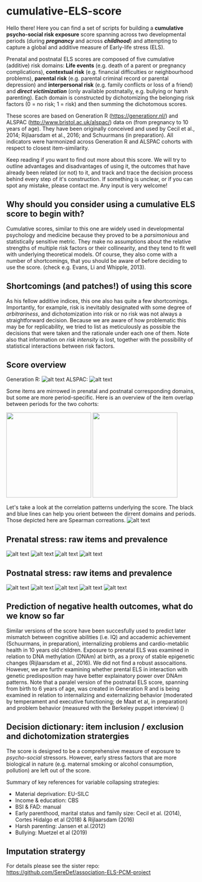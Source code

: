 # cumulative-ELS-score
Hello there! 
Here you can find a set of scripts for building a **cumulative psycho-social risk exposure** score spanning across two developmental periods (during ***pregnancy*** and across ***childhood***) and attempting to capture a global and additive measure of Early-life stress (ELS). 

Prenatal and postnatal ELS scores are composed of five cumulative (additive) risk domains: **Life events** (e.g. death of a parent or pregnancy complications), **contextual risk** (e.g. financial difficulties or neighbourhood problems), **parental risk** (e.g. parental criminal record or parental depression) and **interpersonal risk** (e.g. family conflicts or loss of a friend) and ***direct victimization*** (only available postnatally, e.g. bullying or harsh parenting). Each domain is constructed by dichotomizing the belonging risk factors (0 = no risk; 1 = risk) and then summing the dichotomous scores.

These scores are based on Generation R (https://generationr.nl/) and ALSPAC (http://www.bristol.ac.uk/alspac/) data on (from pregnancy to 10 years of age). They have been originally conceived and used by Cecil et al., 2014; Rijlaarsdam et al., 2016; and Schuurmans (in preparation). All indicators were harmonized across Generation R and ALSPAC cohorts with respect to closest item-similarity. 

Keep reading if you want to find out more about this score. We will try to outline advantages and disadvantages of using it, the outcomes that have already been related (or not) to it, and track and trace the decision process behind every step of it's construction. If something is unclear, or if you can spot any mistake, please contact me. Any input is very welcome! 

## Why should you consider using a cumulative ELS score to begin with?
Cumulative scores, similar to this one are widely used in developmental psychology and medicine because they proved to be a *parsimonious* and statistically sensitive metric. They make no assumptions about the relative strengths of multiple risk factors or their collinearity, and they tend to fit well with underlying theoretical models. Of course, they also come with a number of shortcomings, that you should be aware of before deciding to use the score. (check e.g. Evans, Li and Whipple, 2013).

## Shortcomings (and patches!) of using this score
As his fellow additive indices, this one also has quite a few shortcomings. Importantly, for example, risk is inevitably designated with some degree of *arbitrariness*, and dichotomization into risk or no risk was not always a straightforward decision. Because we are aware of how problematic this may be for replicability, we tried to list as meticulously as possible the decisions that were taken and the rationale under each one of them. Note also that information on *risk intensity* is lost, together with the possibility of statistical interactions between risk factors.

## Score overview
Generation R:
![alt text](imgs/overviewR.png)
ALSPAC:
![alt text](imgs/overviewA.png)

Some items are mirrowed in prenatal and postnatal corresponding domains, but some are more period-specific. Here is an overview of the item overlap between periods for the two cohorts: 

<img src="imgs/overlapR.png" height="225"/> <img src="imgs/overlapA.png" height="225"/> 

Let's take a look at the correlation patterns underlying the score. The black and blue lines can help you orient between the dirrent domains and periods. Those depicted here are Spearman correations. 
![alt text](imgs/matrixels.png)


## Prenatal stress: raw items and prevalence
![alt text](imgs/preLE.png)
![alt text](imgs/preCR.png)
![alt text](imgs/prePR.png)
![alt text](imgs/preIR.png)

## Postnatal stress: raw items and prevalence
![alt text](imgs/postLE.png)
![alt text](imgs/postCR.png)
![alt text](imgs/postPR.png)
![alt text](imgs/postIR.png)
![alt text](imgs/postDV.png)

## Prediction of negative health outcomes, what do we know so far
Similar versions of the score have been succesfully used to predict later mismatch between cognitive abilities (i.e. IQ) and accademic achievement (Schuurmans, in preparation), internalizing problems and cardio-metablic health in 10 years old children. 
Exposure to prenatal ELS was examined in relation to DNA methylation (DNAm) at birth, as a proxy of stable epigenetic changes (Rijlaarsdam et al., 2016). We did not find a robust assocaitions. However, we are furthr examining whether prental ELS in interaction with genetic predisposition may have better explainatory power over DNAm patterns. 
Note that a paralel version of the postnatal ELS score, spanning from birth to 6 years of age, was created in Generation R and is being examined in relation to internalizing and externalizing behavior (moderated by temperament and executive functioning; de Maat et al, in preparation) and problem behavior (measured with the Berkeley puppet interview) ()

## Decision dictionary: item inclusion / exclusion and dichotomization stratergies 
The score is designed to be a comprehensive measure of exposure to *psycho-social* stressors. However, early stress factors that are more biological in nature (e.g. maternal smoking or alcohol consumption, pollution) are left out of the score. 

Summary of key references for variable collapsing strategies:
* Material deprivation: EU-SILC
* Income & education: CBS
* BSI & FAD: manual 
* Early parenthood, marital status and family size: Cecil et al. (2014), Cortes Hidalgo et al (2018) & Rijlaarsdam (2016) 
* Harsh parenting: Jansen et al.(2012)
* Bullying: Muetzel et al (2019) 

## Imputation stratergy
For details please see the sister repo: https://github.com/SereDef/association-ELS-PCM-project